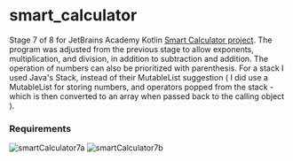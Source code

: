 # smart_calculator
Stage 7 of 8 for JetBrains Academy Kotlin [Smart Calculator project](https://hyperskill.org/projects/88/stages/492/implement). 
The program was adjusted from the previous stage to allow exponents, multiplication, and division, in addition to subtraction and addition. The operation of numbers can also be prioritized with parenthesis. For a stack I used Java's Stack, instead of their MutableList suggestion ( I did use a MutableList for storing numbers, and operators popped from the stack - which is then converted to an array when passed back to the calling object ).
### Requirements
![smartCalculator7a](https://user-images.githubusercontent.com/64429863/86500317-3f03a380-bd5e-11ea-8573-de1f4877b662.jpg)
![smartCalculator7b](https://user-images.githubusercontent.com/64429863/86500346-5d699f00-bd5e-11ea-8003-2e4091892e07.jpg)
